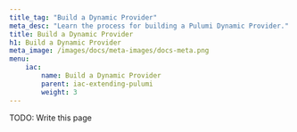 ```yaml
---
title_tag: "Build a Dynamic Provider"
meta_desc: "Learn the process for building a Pulumi Dynamic Provider."
title: Build a Dynamic Provider
h1: Build a Dynamic Provider
meta_image: /images/docs/meta-images/docs-meta.png
menu:
    iac:
        name: Build a Dynamic Provider
        parent: iac-extending-pulumi
        weight: 3
---
```

TODO: Write this page

<!-- Create new page titled "Build a Dynamic Provider".

Location in docs menu: Pulumi IaC-> Using Pulumi-> Extending Pulumi -> Build a Dynamic Provider

Page IA:
: when to use a dynamic provider + limitations
: what’s needed to implement a dynamic provider?
:: the provider interface in abstract (Create, Diff, Update, etc)
:: configuration, secrets, outputs, and state
:: how a dynamic provider runs
: Implement the “file” provider example in all available languages.
: Considerations, Gotchas, and FAQs
:: (serialization gotchas)

Notes:

Covers creating a dynamic provider that is included w/ your program, serialized, and run in a provider host shim, discusses limitations (languages, reusability,… e.g. how dynamic providers are NOT native providers, and when you’d need a native provider instead)
Consider reusing existing page on dynamic providers, then reduce the scope of that page (which is a similar tutorial) and instead discuss them as a concept and link to this page from there) -->
